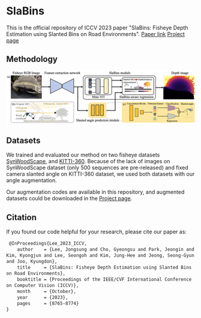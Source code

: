 # SlaBins
This is the official repository of ICCV 2023 paper "SlaBins: Fisheye Depth Estimation using Slanted Bins on Road Environments".
[Paper link](https://openaccess.thecvf.com/content/ICCV2023/papers/Lee_SlaBins_Fisheye_Depth_Estimation_using_Slanted_Bins_on_Road_Environments_ICCV_2023_paper.pdf)   [Project page](https://syniez.github.io/SlaBins/)


## Methodology
<p align="center">
  <img src="imgs/SlaBins.png" alt="example input output" width="1000" />
</p>

## Datasets
We trained and evaluated our method on two fisheye datasets [SynWoodScape](https://arxiv.org/abs/2203.05056), and [KITTI-360](https://github.com/autonomousvision/kitti360Scripts).
Because of the lack of images on SynWoodScape dataset (only 500 sequences are pre-released) and fixed camera slanted angle on KITTI-360 dataset, we used both datasets with our angle augmentation.

Our augmentation codes are available in this repository, and augmented datasets could be downloaded in the [Project page](https://syniez.github.io/SlaBins/).

## Citation
If you found our code helpful for your research, please cite our paper as:

```
 @InProceedings{Lee_2023_ICCV,
    author    = {Lee, Jongsung and Cho, Gyeongsu and Park, Jeongin and Kim, Kyongjun and Lee, Seongoh and Kim, Jung-Hee and Jeong, Seong-Gyun and Joo, Kyungdon},
    title     = {SlaBins: Fisheye Depth Estimation using Slanted Bins on Road Environments},
    booktitle = {Proceedings of the IEEE/CVF International Conference on Computer Vision (ICCV)},
    month     = {October},
    year      = {2023},
    pages     = {8765-8774}
}
```
